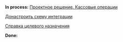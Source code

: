 **In process:**
[Проектное решение. Кассовые операции](Global%20ERP/Projects/SNGS/Accounting/Cash/Проектное%20решение.%20Кассовые%20операции.md)

[Донастроить схему интеграции](Global%20ERP/Projects/SNGS/Accounting/Cash/Донастроить%20схему%20интеграции.md)

[Справка целевого назначения](Справка%20целевого%20назначения.md)

**Done:**

